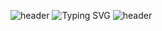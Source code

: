 ![header](https://capsule-render.vercel.app/api?type=waving&color=002c5f&height=90&animation=fadeIn&section=header)
![Typing SVG](https://readme-typing-svg.demolab.com?font=Carter+One&size=35&pause=1000&color=0050AC&background=FF080800&center=true&vCenter=true&width=1000&desc=Lock+&+Lock&margin=none)
![header](https://capsule-render.vercel.app/api?type=waving&color=002c5f&height=90&animation=fadeIn&section=footer)
